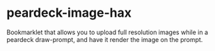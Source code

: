 # peardeck-image-hax
Bookmarklet that allows you to upload full resolution images while in a peardeck draw-prompt, and have it render the image on the prompt.
